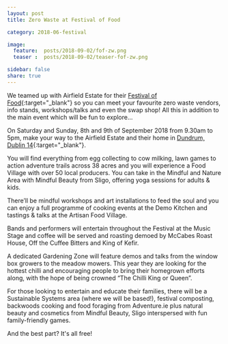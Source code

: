 ```yaml
---
layout: post
title: Zero Waste at Festival of Food

category: 2018-06-festival

image:
  feature:  posts/2018-09-02/fof-zw.png
  teaser :  posts/2018-09-02/teaser-fof-zw.png

sidebar: false
share: true
---
```


We teamed up with Airfield Estate for their [Festival of Food](https://www.airfield.ie/festival-of-food/){:target="_blank"} so you can meet your favourite zero waste vendors, info stands, workshops/talks and even the swap shop! All this in addition to the main event which will be fun to explore...

On Saturday and Sunday, 8th and 9th of September 2018 from 9.30am to 5pm, make your way to the Airfield Estate and their home in [Dundrum, Dublin 14](https://www.google.com/maps/place/Airfield+Estate/@53.2881542,-6.2393092,17z/data=!3m1!4b1!4m5!3m4!1s0x4867096c101d6cfb:0xa1d8d6db03387b79!8m2!3d53.2881542!4d-6.2371205){:target="_blank"}. 

You will find everything from egg collecting to cow milking, lawn games to action adventure trails across 38 acres and you will experience a Food Village with over 50 local producers. You can take in the Mindful and Nature Area with Mindful Beauty from Sligo, offering yoga sessions for adults & kids.

There’ll be mindful workshops and art installations to feed the soul and you can enjoy a full programme of cooking events at the Demo Kitchen and tastings & talks at the Artisan Food Village.

Bands and performers will entertain throughout the Festival at the Music Stage and coffee will be served and roasting demoed by McCabes Roast House, Off the Cuffee Bitters and King of Kefir.

A dedicated Gardening Zone will feature demos and talks from the window box growers to the meadow mowers. This year they are looking for the hottest chilli and encouraging people to bring their homegrown efforts along, with the hope of being crowned “The Chilli King or Queen”.

For those looking to entertain and educate their families, there will be a Sustainable Systems area (where we will be based!), festival composting, backwoods cooking and food foraging from Adventure.ie plus natural beauty and cosmetics from Mindful Beauty, Sligo interspersed with fun family-friendly games.

And the best part? It's all free!
